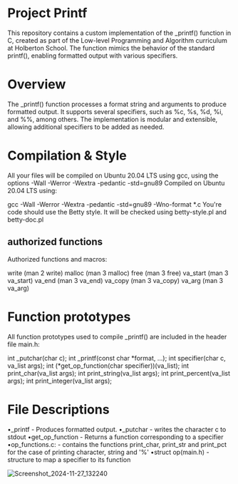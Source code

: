 # Project Printf

This repository contains a custom implementation of the _printf() function in C, created as part of the Low-level Programming and Algorithm curriculum at Holberton School. The function mimics the behavior of the standard printf(), enabling formatted output with various specifiers.

# Overview

The _printf() function processes a format string and arguments to produce formatted output. It supports several specifiers, such as %c, %s, %d, %i, and %%, among others. The implementation is modular and extensible, allowing additional specifiers to be added as needed.

# Compilation & Style

All your files will be compiled on Ubuntu 20.04 LTS using gcc, using the options -Wall -Werror -Wextra -pedantic -std=gnu89
Compiled on Ubuntu 20.04 LTS using:

gcc -Wall -Werror -Wextra -pedantic -std=gnu89 -Wno-format *.c
You're code should use the Betty style. It will be checked using betty-style.pl and betty-doc.pl

## authorized functions 
Authorized functions and macros:

write (man 2 write)
malloc (man 3 malloc)
free (man 3 free)
va_start (man 3 va_start)
va_end (man 3 va_end)
va_copy (man 3 va_copy)
va_arg (man 3 va_arg)

# Function prototypes
All function prototypes used to compile _printf() are included in the header file main.h:

int _putchar(char c);
int _printf(const char *format, ...);
int specifier(char c, va_list args);
int (*get_op_function(char specifier))(va_list);
int print_char(va_list args);
int print_string(va_list args);
int print_percent(va_list args);
int print_integer(va_list args);

# File Descriptions

•_printf - Produces formatted output.
•_putchar - writes the character c to stdout
•get_op_function - Returns a function corresponding to a specifier
•op_functions.c: - contains the functions print_char, print_str and print_pct for the case of printing character, string and '%'
•struct op(main.h) - structure to map a specifier to its function

![Screenshot_2024-11-27_132240](https://github.com/user-attachments/assets/f25d17c7-5d6a-4211-ba4e-29ae822c6e93)
